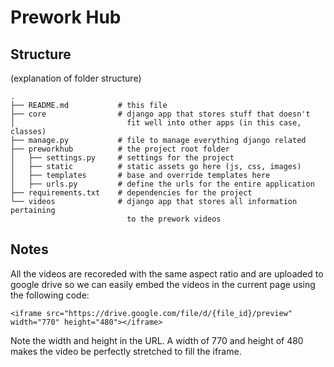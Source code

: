 # Prework Hub

## Structure

(explanation of folder structure)

```
.
├── README.md           # this file
├── core                # django app that stores stuff that doesn't 
│                         fit well into other apps (in this case, classes)
├── manage.py           # file to manage everything django related
├── preworkhub          # the project root folder
│   ├── settings.py     # settings for the project
│   ├── static          # static assets go here (js, css, images)
│   ├── templates       # base and override templates here
│   ├── urls.py         # define the urls for the entire application
├── requirements.txt    # dependencies for the project
└── videos              # django app that stores all information pertaining 
                          to the prework videos
```

## Notes

All the videos are recoreded with the same aspect ratio and are uploaded to google drive so we can easily embed the
videos in the current page using the following code:

`<iframe src="https://drive.google.com/file/d/{file_id}/preview" width="770" height="480"></iframe>`

Note the width and height in the URL. A width of 770 and height of 480 makes the video be perfectly stretched to fill
the iframe.